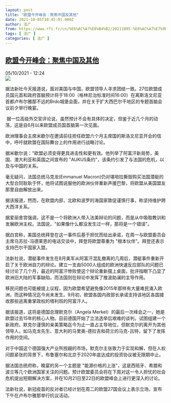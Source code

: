 ```yaml
---
layout: post
title: "欧盟今开峰会：聚焦中国及其他"
date: 2021-10-05T10:45:01.000Z
author: 法广
from: https://www.rfi.fr/cn/%E6%AC%A7%E6%B4%B2/20211005-%E6%AC%A7%E7%9B%9F%E4%BB%8A%E5%BC%80%E5%B3%B0%E4%BC%9A-%E8%81%9A%E7%84%A6%E4%B8%AD%E5%9B%BD%E5%8F%8A%E5%85%B6%E4%BB%96
tags: [ 法广 ]
categories: [ 法广 ]
---
```

<!--1633430701000-->
[欧盟今开峰会：聚焦中国及其他](https://www.rfi.fr/cn/%E6%AC%A7%E6%B4%B2/20211005-%E6%AC%A7%E7%9B%9F%E4%BB%8A%E5%BC%80%E5%B3%B0%E4%BC%9A-%E8%81%9A%E7%84%A6%E4%B8%AD%E5%9B%BD%E5%8F%8A%E5%85%B6%E4%BB%96)
------

<div>
<div>05/10/2021 - 12:24</div><img src="https://s.rfi.fr/media/display/96237f9c-afe7-11eb-b7a2-005056a964fe/oumw.jpg"><div >                    <p>据法新社今天报道说，面对美国与中国，欧盟领导人寻求团结一致。27位欧盟成员国元首和政府首脑预计将于18:00（格林尼治标准时间16:00）在离斯洛文尼亚首都卢布尔雅那不远的Brdo城堡会面，并在关于扩大西巴尔干地区的专题首脑会议前夕举行晚宴。</p><p> 据一位高级外交官评论说，虽然预计不会有具体的决定，但鉴于近几个月的动荡，这是自6月以来欧盟成员国首脑第一次见面。</p><p>欧洲理事会主席米歇尔在邀请前往担任欧盟六个月主席国的斯洛文尼亚开会的信中，呼吁就欧盟在国际舞台上的作用进行战略讨论。</p><p>据米歇尔说："欧盟必须变得更具进击性和更有效。他列举了阿富汗新局势，美国、澳大利亚和英国之间宣布的 "AUKUS条约"，该条约引发了与法国的危机，以及与中国的关系。</p><p>毫无疑问，法国总统马克龙(Emmanuel Macron)仍对堪培拉撕毁购买法国潜艇的大型合同耿耿于怀，他将试图说服他的欧洲伙伴重新声援巴黎，将欧盟从美国盟友那里自由解放出来。</p><p>据该报道，然而，在欧盟内部，北欧和波罗的海国家敦促谨慎行事，称坚持维护跨大西洋关系。</p><p>据爱丽舍宫强调，这不是一个将欧洲人带入法美辩论的问题，而是从中吸取教训和发展欧洲主权。法国说，"如果像什么都没发生过一样，那将是一个错误"。</p><p>据白宫称，美国总统拜登在这一事件后基于担忧而给出承诺，在周一与欧盟委员会主席乌苏拉-冯德莱恩的电话交谈中，拜登将欧盟尊重为 "根本伙伴"。拜登还表示支持巴尔干国家入盟。</p><p>法新社说，潜艇事件发生在8月美军从阿富汗混乱撤离的几周后，潜艇事件重新开启了关于欧洲自力的辩论。建立一支由5000人组成的欧洲快速反应部队的问题已经讨论了几个月，最近的阿富汗惨败使这个辩论重新摆上桌面，批评指眼下凸显了欧洲旧大陆的军事缺陷，而法国则在辩论中发挥了推波助澜的主导作用。</p><p>移民问题也可能被提上议程，因为欧盟希望避免像2015年那样有大量难民涌入欧洲，而这种情况迄今尚未发生。9月初，欧盟各国内政部长承诺支持该地区各国接收那些逃离重掌政权的塔利班的阿富汗人。</p><p>据该报道，这将是德国总理默克尔（Angela Merkel）的最后一次峰会之一，她是欧盟过去15年的核心人物。目前德国开始了立法选举后艰难的谈判，试图组建一个新政府。默克尔谨慎的亲美策略迄今为止一直占主导地位，但默克尔的离开为其他领导人，如马克龙先生、意大利的马里奥-德拉吉和荷兰的马克-吕特，留下了发挥作用的空间。</p><p>对于中国这个德国强大产业所觊觎的市场，默克尔主张致力于实现和解，但在人权问题紧张的背景下，布鲁塞尔和北京于2020年底达成的投资协议被无限期中止。</p><p>据法国总统府称，晚宴的另一个主题是 "能源价格的上涨"，这是西班牙、希腊和波兰等几个欧洲国家关注的问题。预计欧盟委员会将在下周对这一令人担忧的社会危机提出短期解决方案，并在10月21日至22日的欧盟峰会上进行更深入的讨论。</p><p>法新社说，新冠疫苗的反对者已经计划在周二的欧盟27国会议上表示立场，宣布下午在卢布尔雅那举行抗议活动。</p>                                            <div data-selfpromo-newsletter>    </div>    <div data-selfpromo-app>    </div>                </div>
</div>
